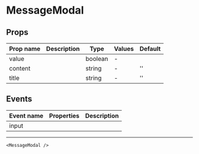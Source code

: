 # MessageModal

## Props

| Prop name | Description | Type    | Values | Default |
| --------- | ----------- | ------- | ------ | ------- |
| value     |             | boolean | -      |         |
| content   |             | string  | -      | ''      |
| title     |             | string  | -      | ''      |

## Events

| Event name | Properties | Description |
| ---------- | ---------- | ----------- |
| input      |            |

---

```vue live
<MessageModal />
```

